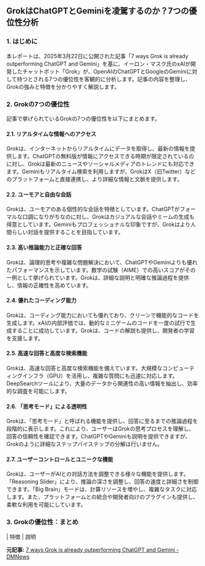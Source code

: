 ## GrokはChatGPTとGeminiを凌駕するのか？7つの優位性分析

### 1. はじめに

本レポートは、2025年3月22日に公開された記事「7 ways Grok is already outperforming ChatGPT and Gemini」を基に、イーロン・マスク氏のxAIが開発したチャットボット「Grok」が、OpenAIのChatGPTとGoogleのGeminiに対して持つとされる7つの優位性を客観的に分析します。記事の内容を整理し、Grokの強みと特徴を分かりやすく解説します。

### 2. Grokの7つの優位性

記事で挙げられているGrokの7つの優位性を以下にまとめます。

#### 2.1. リアルタイムな情報へのアクセス

Grokは、インターネットからリアルタイムにデータを取得し、最新の情報を提供します。ChatGPTの無料版が情報にアクセスできる時期が限定されているのに対し、Grokは最新のニュースやソーシャルメディアのトレンドにも対応できます。Geminiもリアルタイム検索を利用しますが、GrokはX（旧Twitter）などのプラットフォームと直接連携し、より詳細な情報と文脈を提供します。

#### 2.2. ユーモアと自由な会話

Grokは、ユーモアのある個性的な会話を特徴としています。ChatGPTがフォーマルな口調になりがちなのに対し、Grokはカジュアルな会話やミームの生成も得意としています。Geminiもプロフェッショナルな印象ですが、Grokはより人間らしい対話を提供することを目指しています。

#### 2.3. 高い推論能力と正確な回答

Grokは、論理的思考や複雑な問題解決において、ChatGPTやGeminiよりも優れたパフォーマンスを示しています。数学の試験（AIME）での高いスコアがその一例として挙げられています。Grokは、詳細な説明と明確な推論過程を提供し、情報の正確性を高めています。

#### 2.4. 優れたコーディング能力

Grokは、コーディング能力においても優れており、クリーンで機能的なコードを生成します。xAIの内部評価では、動的なミニゲームのコードを一度の試行で生成することに成功しています。Grokは、コードの解説も提供し、開発者の学習を支援します。

#### 2.5. 高速な回答と高度な検索機能

Grokは、高速な回答と高度な検索機能を備えています。大規模なコンピューティングインフラ（GPU）を活用し、複雑な質問にも迅速に対応します。DeepSearchツールにより、大量のデータから関連性の高い情報を抽出し、効率的な調査を可能にします。

#### 2.6. 「思考モード」による透明性

Grokは、「思考モード」と呼ばれる機能を提供し、回答に至るまでの推論過程を段階的に表示します。これにより、ユーザーはGrokの思考プロセスを理解し、回答の信頼性を確認できます。ChatGPTやGeminiも説明を提供できますが、Grokのように詳細なステップバイステップの分解は行いません。

#### 2.7. ユーザーコントロールとユニークな機能

Grokは、ユーザーがAIとの対話方法を調整できる様々な機能を提供します。「Reasoning Slider」により、推論の深さを調整し、回答の速度と詳細さを制御できます。「Big Brain」モードは、計算リソースを増やし、複雑なタスクに対応します。また、プラットフォームとの統合や開発者向けのプラグインも提供し、柔軟な利用を可能にしています。

### 3. Grokの優位性：まとめ

| 特徴 | 説明 

**元記事:** [7 ways Grok is already outperforming ChatGPT and Gemini - DMNews](https://dmnews.com/7-ways-grok-is-already-outperforming-chatgpt-and-gemini/)